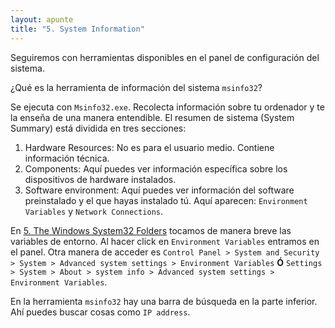 ```yaml
---
layout: apunte
title: "5. System Information"
---
```


Seguiremos con herramientas disponibles en el panel de configuración del sistema.

¿Qué es la herramienta de información del sistema `msinfo32`?

Se ejecuta con `Msinfo32.exe`. Recolecta información sobre tu ordenador y te la enseña de una manera entendible. El resumen de sistema (System Summary) está dividida en tres secciones:

1. Hardware Resources: No es para el usuario medio. Contiene información técnica.
2. Components: Aquí puedes ver información específica sobre los dispositivos de hardware instalados.
3. Software environment: Aquí puedes ver información del software preinstalado y el que hayas instalado tú. Aquí aparecen: `Environment Variables` y `Network Connections`.

En [5. The Windows System32 Folders](/apuntes/thm/0-pre-career/1-pre-security/5-windows-fundamentals/1-windows-fundamentals-part-1/5-the-windows-system32-folders/) tocamos de manera breve las variables de entorno. Al hacer click en `Environment Variables` entramos en el panel. Otra manera de acceder es `Control Panel > System and Security > System > Advanced system settings > Environment Variables` **Ó** `Settings > System > About > system info > Advanced system settings > Environment Variables`.

En la herramienta `msinfo32` hay una barra de búsqueda en la parte inferior. Ahí puedes buscar cosas como `IP address`.